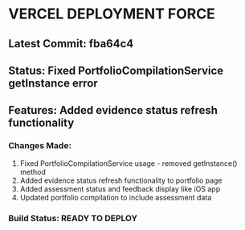 # VERCEL DEPLOYMENT FORCE

## Latest Commit: fba64c4
## Status: Fixed PortfolioCompilationService getInstance error
## Features: Added evidence status refresh functionality

### Changes Made:
1. Fixed PortfolioCompilationService usage - removed getInstance() method
2. Added evidence status refresh functionality to portfolio page
3. Added assessment status and feedback display like iOS app
4. Updated portfolio compilation to include assessment data

### Build Status: READY TO DEPLOY 